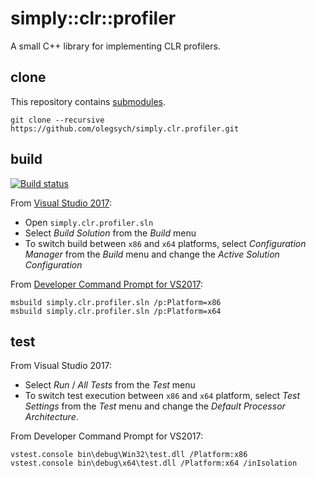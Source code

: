 # simply::clr::profiler

A small C++ library for implementing CLR profilers.

## clone

This repository contains [submodules](https://git-scm.com/book/en/v2/Git-Tools-Submodules).

```
git clone --recursive https://github.com/olegsych/simply.clr.profiler.git
```

## build

[![Build status](https://ci.appveyor.com/api/projects/status/github/olegsych/simply.clr.profiler?branch=master&retina=true)](https://ci.appveyor.com/project/olegsych/simply-clr-profiler/branch/master)

From [Visual Studio 2017](https://www.visualstudio.com/downloads):
- Open `simply.clr.profiler.sln`
- Select _Build Solution_ from the _Build_ menu
- To switch build between `x86` and `x64` platforms, select _Configuration Manager_ from the _Build_ menu and change the _Active Solution Configuration_

From [Developer Command Prompt for VS2017](https://docs.microsoft.com/en-us/dotnet/framework/tools/developer-command-prompt-for-vs):
```
msbuild simply.clr.profiler.sln /p:Platform=x86
msbuild simply.clr.profiler.sln /p:Platform=x64
```

## test

From Visual Studio 2017:
- Select _Run_ / _All Tests_ from the _Test_ menu
- To switch test execution between `x86` and `x64` platform, select _Test Settings_ from the _Test_ menu and change the _Default Processor Architecture_.

From Developer Command Prompt for VS2017:
```
vstest.console bin\debug\Win32\test.dll /Platform:x86
vstest.console bin\debug\x64\test.dll /Platform:x64 /inIsolation
```
